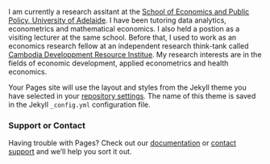 I am currently a research assitant at the [School of Economics and Public Policy, University of Adelaide](https://economics.adelaide.edu.au/). I have been tutoring data analytics, econometrics and mathematical economics. I also held a postion as a visiting lecturer at the same school. Before that, I used to work as an economics research fellow at an independent research think-tank called [Cambodia Developpment Resource Institue](https://www.cdri.org.kh/). My research interests are in the fields of economic development, applied econometrics and health economics. 

Your Pages site will use the layout and styles from the Jekyll theme you have selected in your [repository settings](https://github.com/lunpide/pidelun/settings/pages). The name of this theme is saved in the Jekyll `_config.yml` configuration file.

### Support or Contact

Having trouble with Pages? Check out our [documentation](https://docs.github.com/categories/github-pages-basics/) or [contact support](https://support.github.com/contact) and we’ll help you sort it out.
